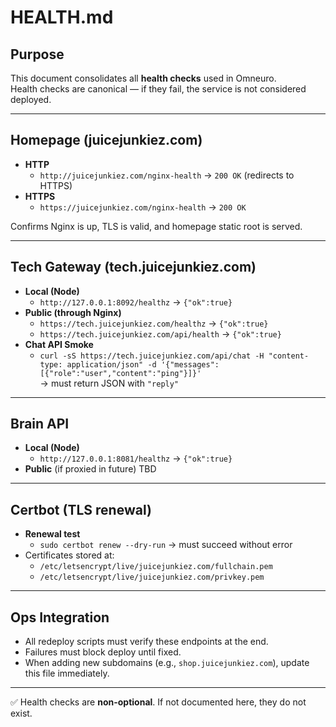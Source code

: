 # HEALTH.md

## Purpose
This document consolidates all **health checks** used in Omneuro.  
Health checks are canonical — if they fail, the service is not considered deployed.  

---

## Homepage (juicejunkiez.com)

- **HTTP**  
  - `http://juicejunkiez.com/nginx-health` → `200 OK` (redirects to HTTPS)  
- **HTTPS**  
  - `https://juicejunkiez.com/nginx-health` → `200 OK`  

Confirms Nginx is up, TLS is valid, and homepage static root is served.  

---

## Tech Gateway (tech.juicejunkiez.com)

- **Local (Node)**  
  - `http://127.0.0.1:8092/healthz` → `{"ok":true}`  
- **Public (through Nginx)**  
  - `https://tech.juicejunkiez.com/healthz` → `{"ok":true}`  
  - `https://tech.juicejunkiez.com/api/health` → `{"ok":true}`  
- **Chat API Smoke**  
  - `curl -sS https://tech.juicejunkiez.com/api/chat -H "content-type: application/json" -d '{"messages":[{"role":"user","content":"ping"}]}'`  
  → must return JSON with `"reply"`  

---

## Brain API

- **Local (Node)**  
  - `http://127.0.0.1:8081/healthz` → `{"ok":true}`  
- **Public** (if proxied in future) TBD  

---

## Certbot (TLS renewal)

- **Renewal test**  
  - `sudo certbot renew --dry-run` → must succeed without error  
- Certificates stored at:  
  - `/etc/letsencrypt/live/juicejunkiez.com/fullchain.pem`  
  - `/etc/letsencrypt/live/juicejunkiez.com/privkey.pem`  

---

## Ops Integration

- All redeploy scripts must verify these endpoints at the end.  
- Failures must block deploy until fixed.  
- When adding new subdomains (e.g., `shop.juicejunkiez.com`), update this file immediately.  

---

✅ Health checks are **non-optional**. If not documented here, they do not exist.  